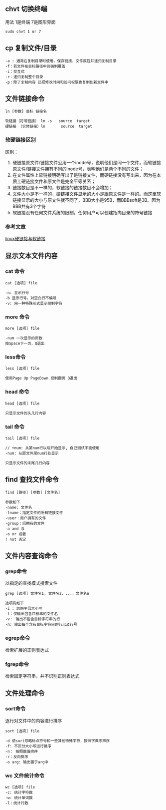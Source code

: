 ## chvt 切换终端
用法
1是终端
7是图形界面
```
sudo chvt 1 or 7
```

## cp 复制文件/目录
```
-a : 通常在复制目录时使用，保存链接，文件属性并递归复制目录
-f：若文件在目标路径中则强制覆盖
-i：交互式
-r：递归复制整个目录
-p：除了复制内容 还把修改时间和访问权限也复制到新文件中
```

## 文件链接命令

```
ln [参数] 目标 链接名

软链接（符号链接） ln -s   source  target 
硬链接 （实体链接）ln       source  target
```
### 软硬链接区别
区别：
1. 硬链接原文件/链接文件公用一个inode号，说明他们是同一个文件，而软链接原文件/链接文件拥有不同的inode号，表明他们是两个不同的文件；
2. 在文件属性上软链接明确写出了是链接文件，而硬链接没有写出来，因为在本质上硬链接文件和原文件是完全平等关系；
3. 链接数目是不一样的，软链接的链接数目不会增加；
4. 文件大小是不一样的，硬链接文件显示的大小是跟原文件是一样的。而这里软链接显示的大小与原文件就不同了，BBB大小是95B，而BBBsoft是3B。因为BBB共有3个字符
5. 软链接没有任何文件系统的限制，任何用户可以创建指向目录的符号链接

### 参考文章
[linux硬链接与软链接](https://www.cnblogs.com/crazylqy/p/5821105.html)

## 显示文本文件内容
### cat 命令
```
cat [选项] file

-n: 显示行号
-b 显示行号，对空白行不编号
-v: 用一种特殊形式显示控制字符
```
### more 命令
```
more [选项] file

-num 一次显示的页数
按Space下一页，Q退出
```
### less命令
```
less [选项] file

使用Page Up PageDown 控制翻页 Q退出
```
### head 命令
```
head [选项] file

只显示文件的头几行内容
```

### tail 命令
```
tail [选项] file

// +num: 从第num行以后开始显示, 自己测试不能使用
-num: 从距文件尾num行处显示

只显示文件的末尾几行内容
```

## find 查找文件命令
```
find [路径] [参数] [文件名]

参数如下
-name: 文件名
-lname：指定文件的所有链接文件
-user：用户拥有的文件
-group：组拥有的文件
-a and 与
-o or 或者
! not 否定
```

## 文件内容查询命令
### grep命令
以指定的查找模式搜索文件
```
grep [选项] 文件名1, 文件名2，...，文件名n

选项有如下
-i : 忽略字母大小写
-l：仅输出包含目标串的文件名
-v： 输出不包含目标字符串的行
-n: 输出每个含有目标字符串的行以及行号
```
### egrep命令
检索扩展的正则表达式

### fgrep命令
检索固定字符串，并不识别正则表达式

## 文件处理命令
### sort命令
逐行对文件中的内容进行排序
```
sort [选项] file

-d 使sort忽略标点符号和一些其他特殊字符，按照字典序排序
-f: 不区分大小写进行排序
-n： 按照数值排序
-r：反向排序
-o arg: 输出置于arg中
```
### wc 文件统计命令
```
wc [选项] file
-c: 统计字符数
-w: 统计单词数
-l：统计行数
```